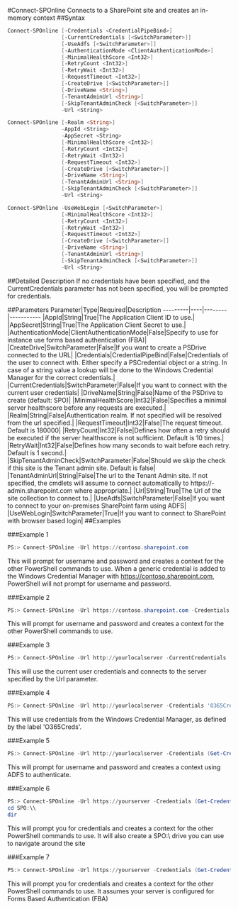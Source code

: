 #Connect-SPOnline
Connects to a SharePoint site and creates an in-memory context
##Syntax
```powershell
Connect-SPOnline [-Credentials <CredentialPipeBind>]
                 [-CurrentCredentials [<SwitchParameter>]]
                 [-UseAdfs [<SwitchParameter>]]
                 [-AuthenticationMode <ClientAuthenticationMode>]
                 [-MinimalHealthScore <Int32>]
                 [-RetryCount <Int32>]
                 [-RetryWait <Int32>]
                 [-RequestTimeout <Int32>]
                 [-CreateDrive [<SwitchParameter>]]
                 [-DriveName <String>]
                 [-TenantAdminUrl <String>]
                 [-SkipTenantAdminCheck [<SwitchParameter>]]
                 -Url <String>
```


```powershell
Connect-SPOnline [-Realm <String>]
                 -AppId <String>
                 -AppSecret <String>
                 [-MinimalHealthScore <Int32>]
                 [-RetryCount <Int32>]
                 [-RetryWait <Int32>]
                 [-RequestTimeout <Int32>]
                 [-CreateDrive [<SwitchParameter>]]
                 [-DriveName <String>]
                 [-TenantAdminUrl <String>]
                 [-SkipTenantAdminCheck [<SwitchParameter>]]
                 -Url <String>
```


```powershell
Connect-SPOnline -UseWebLogin [<SwitchParameter>]
                 [-MinimalHealthScore <Int32>]
                 [-RetryCount <Int32>]
                 [-RetryWait <Int32>]
                 [-RequestTimeout <Int32>]
                 [-CreateDrive [<SwitchParameter>]]
                 [-DriveName <String>]
                 [-TenantAdminUrl <String>]
                 [-SkipTenantAdminCheck [<SwitchParameter>]]
                 -Url <String>
```


##Detailed Description
If no credentials have been specified, and the CurrentCredentials parameter has not been specified, you will be prompted for credentials.

##Parameters
Parameter|Type|Required|Description
---------|----|--------|-----------
|AppId|String|True|The Application Client ID to use.|
|AppSecret|String|True|The Application Client Secret to use.|
|AuthenticationMode|ClientAuthenticationMode|False|Specify to use for instance use forms based authentication (FBA)|
|CreateDrive|SwitchParameter|False|If you want to create a PSDrive connected to the URL|
|Credentials|CredentialPipeBind|False|Credentials of the user to connect with. Either specify a PSCredential object or a string. In case of a string value a lookup will be done to the Windows Credential Manager for the correct credentials.|
|CurrentCredentials|SwitchParameter|False|If you want to connect with the current user credentials|
|DriveName|String|False|Name of the PSDrive to create (default: SPO)|
|MinimalHealthScore|Int32|False|Specifies a minimal server healthscore before any requests are executed.|
|Realm|String|False|Authentication realm. If not specified will be resolved from the url specified.|
|RequestTimeout|Int32|False|The request timeout. Default is 180000|
|RetryCount|Int32|False|Defines how often a retry should be executed if the server healthscore is not sufficient. Default is 10 times.|
|RetryWait|Int32|False|Defines how many seconds to wait before each retry. Default is 1 second.|
|SkipTenantAdminCheck|SwitchParameter|False|Should we skip the check if this site is the Tenant admin site. Default is false|
|TenantAdminUrl|String|False|The url to the Tenant Admin site. If not specified, the cmdlets will assume to connect automatically to https://<tenantname>-admin.sharepoint.com where appropriate.|
|Url|String|True|The Url of the site collection to connect to.|
|UseAdfs|SwitchParameter|False|If you want to connect to your on-premises SharePoint farm using ADFS|
|UseWebLogin|SwitchParameter|True|If you want to connect to SharePoint with browser based login|
##Examples

###Example 1
```powershell
PS:> Connect-SPOnline -Url https://contoso.sharepoint.com
```
This will prompt for username and password and creates a context for the other PowerShell commands to use. When a generic credential is added to the Windows Credential Manager with https://contoso.sharepoint.com, PowerShell will not prompt for username and password.

###Example 2
```powershell
PS:> Connect-SPOnline -Url https://contoso.sharepoint.com -Credentials (Get-Credential)
```
This will prompt for username and password and creates a context for the other PowerShell commands to use. 

###Example 3
```powershell
PS:> Connect-SPOnline -Url http://yourlocalserver -CurrentCredentials
```
This will use the current user credentials and connects to the server specified by the Url parameter.

###Example 4
```powershell
PS:> Connect-SPOnline -Url http://yourlocalserver -Credentials 'O365Creds'
```
This will use credentials from the Windows Credential Manager, as defined by the label 'O365Creds'.

###Example 5
```powershell
PS:> Connect-SPOnline -Url http://yourlocalserver -Credentials (Get-Credential) -UseAdfs
```
This will prompt for username and password and creates a context using ADFS to authenticate.

###Example 6
```powershell
PS:> Connect-SPOnline -Url https://yourserver -Credentials (Get-Credential) -CreateDrive
cd SPO:\\
dir
```
This will prompt you for credentials and creates a context for the other PowerShell commands to use. It will also create a SPO:\\ drive you can use to navigate around the site

###Example 7
```powershell
PS:> Connect-SPOnline -Url https://yourserver -Credentials (Get-Credential) -AuthenticationMode FormsAuthentication
```
This will prompt you for credentials and creates a context for the other PowerShell commands to use. It assumes your server is configured for Forms Based Authentication (FBA)
